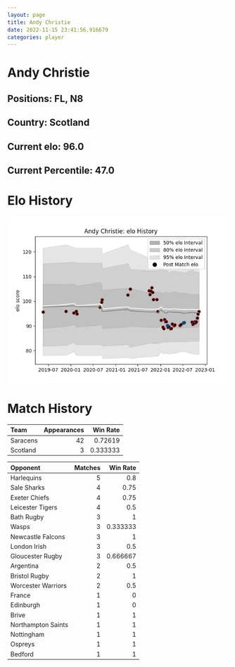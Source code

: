 ```yaml
---  
layout: page  
title: Andy Christie  
date: 2022-11-15 23:41:56.916679  
categories: player  
---
```

# Andy Christie

## Positions: FL, N8

## Country: Scotland

## Current elo: 96.0

## Current Percentile: 47.0

# Elo History


![elo history](history_AndyChristie.png)
# Match History


| Team     |   Appearances |   Win Rate |
|:---------|--------------:|-----------:|
| Saracens |            42 |   0.72619  |
| Scotland |             3 |   0.333333 |

| Opponent           |   Matches |   Win Rate |
|:-------------------|----------:|-----------:|
| Harlequins         |         5 |   0.8      |
| Sale Sharks        |         4 |   0.75     |
| Exeter Chiefs      |         4 |   0.75     |
| Leicester Tigers   |         4 |   0.5      |
| Bath Rugby         |         3 |   1        |
| Wasps              |         3 |   0.333333 |
| Newcastle Falcons  |         3 |   1        |
| London Irish       |         3 |   0.5      |
| Gloucester Rugby   |         3 |   0.666667 |
| Argentina          |         2 |   0.5      |
| Bristol Rugby      |         2 |   1        |
| Worcester Warriors |         2 |   0.5      |
| France             |         1 |   0        |
| Edinburgh          |         1 |   0        |
| Brive              |         1 |   1        |
| Northampton Saints |         1 |   1        |
| Nottingham         |         1 |   1        |
| Ospreys            |         1 |   1        |
| Bedford            |         1 |   1        |